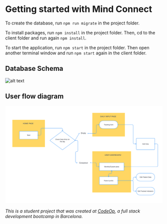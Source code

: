 # Getting started with Mind Connect
To create the database, run `npm run migrate` in the project folder. 

To install packages, run `npm install` in the project folder. Then, cd to the client folder and run again `npm install`.

To start the application, run `npm start` in the project folder. Then open another terminal window and run `npm start` again in the client folder.


## Database Schema
![alt text](./Database_Schema.png_ "Database schema")


## User flow diagram
![alt text](./User_Flow.png "User ")

_This is a student project that was created at [CodeOp](http://codeop.tech), a full stack development bootcamp in Barcelona._